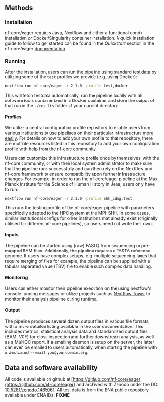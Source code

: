 ## Methods

### Installation

nf-core/eager requires Java, Nextflow and either a functional conda installation *or* Docker/Singularity container installation. A quick installation guide to follow to get started can be found in the *Quickstart* section in the nf-core/eager [documentation](https://github.com/nf-core/eager#quick-start).

### Running

After the installation, users can run the pipeline using standard test data by utilizing some of the `test` profiles we provide (e.g. using Docker): 

```bash
nextflow run nf-core/eager -r 2.1.0 -profile test,docker
```

This will fetch testdata automatically, run the pipeline locally with all software tools containerized in a Docker container and store the output of that run in the `./results` folder of your current directory.

#### Profiles

We utilize a central configuration profile repository to enable users from various institutions to use pipelines on their particular infrastructure [more easily](https://github.com/nf-core/configs). For details on how to add your own profile to that repository, there are multiple resources listed in this repository to add your own configuration profile with help from the nf-core community.

Users can customize this infrastructure profile once by themselves, with the nf-core community, or with their local system administrator to make sure that the pipeline runs successfully and can then rely on the Nextflow and nf-core framework to ensure compatibility upon further infrastructure changes. For example, in order to run the nf-core/eager pipeline at the Max Planck Institute for the Science of Human History in Jena, users only have to run:

```bash
nextflow run nf-core/eager -r 2.1.0 -profile shh_cdag,test
```

This runs the testing profile of the nf-core/eager pipeline with parameters specifically adapted to the HPC system at the MPI-SHH. In some cases, similar institutional configs for other institutions mat already exist (originally utilised for different nf-core pipelines), so users need not write their own.

#### Inputs

The pipeline can be started using (raw) FASTQ from sequencing or pre-mapped BAM files. Additionally, the pipeline requires a FASTA reference genome. If users have complex setups, e.g. multiple sequencing lanes that require merging of files for example, the pipeline can be supplied with a tabular separated value (TSV) file to enable such complex data handling.

#### Monitoring

Users can either monitor their pipeline execution on the using  nextflow's console running messages or utilize projects such as [Nextflow Tower](https://tower.nf) to monitor their analysis pipeline during runtime.

#### Output

The pipeline produces several dozen output files in various file formats, with a more detailed listing available in the user documentation. This includes metrics, statistical analysis data and standardized output files (BAM, VCF) for close inspection and further downstream analysis, as well as a MultiQC report. If a emailing daemon is setup on the server, the latter can even be emailed to users automatically, when starting the pipeline with a dedicated `--email you@yourdomain.org`.

## Data and software availability

All code is available on github at
[https://github.com/nf-core/eager](https://github.com/nf-core/eager) and archived with Zenodo under the DOI [10.5281/zenodo.1465061](https://doi.org/10.5281/zenodo.1465061). All test data is from the ENA public repository available under ENA IDs: **FIXME**
